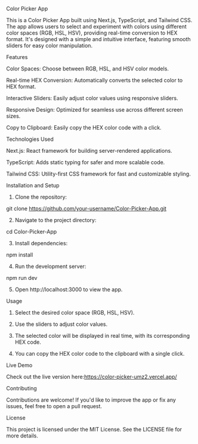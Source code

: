 Color Picker App

This is a Color Picker App built using Next.js, TypeScript, and Tailwind CSS. The app allows users to select and experiment with colors using different color spaces (RGB, HSL, HSV), providing real-time conversion to HEX format. It's designed with a simple and intuitive interface, featuring smooth sliders for easy color manipulation.

Features

Color Spaces: Choose between RGB, HSL, and HSV color models.

Real-time HEX Conversion: Automatically converts the selected color to HEX format.

Interactive Sliders: Easily adjust color values using responsive sliders.

Responsive Design: Optimized for seamless use across different screen sizes.

Copy to Clipboard: Easily copy the HEX color code with a click.


Technologies Used

Next.js: React framework for building server-rendered applications.

TypeScript: Adds static typing for safer and more scalable code.

Tailwind CSS: Utility-first CSS framework for fast and customizable styling.


Installation and Setup

1. Clone the repository:

git clone https://github.com/your-username/Color-Picker-App.git


2. Navigate to the project directory:

cd Color-Picker-App


3. Install dependencies:

npm install


4. Run the development server:

npm run dev


5. Open http://localhost:3000 to view the app.


Usage

1. Select the desired color space (RGB, HSL, HSV).


2. Use the sliders to adjust color values.


3. The selected color will be displayed in real time, with its corresponding HEX code.


4. You can copy the HEX color code to the clipboard with a single click.

Live Demo

Check out the live version here:https://color-picker-umz2.vercel.app/

Contributing

Contributions are welcome! If you'd like to improve the app or fix any issues, feel free to open a pull request.

License

This project is licensed under the MIT License. See the LICENSE file for more details.

